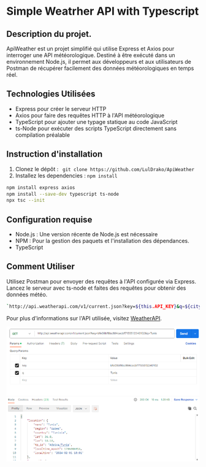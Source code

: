 # Simple Weatrher API with Typescript
## Description du projet.

ApiWeather est un projet simplifié qui utilise Express et Axios pour interroger une API météorologique. Destiné à être exécuté dans un environnement Node.js, il permet aux développeurs et aux utilisateurs de Postman de récupérer facilement des données météorologiques en temps réel.

## Technologies Utilisées
- Express pour créer le serveur HTTP
- Axios pour faire des requêtes HTTP à l'API météorologique
- TypeScript pour ajouter une typage statique au code JavaScript
- ts-Node pour exécuter des scripts TypeScript directement sans compilation préalable

## Instruction d'installation
1. Clonez le dépôt : ` git clone https://github.com/LulDrako/ApiWeather`
2. Installez les dependencies : `npm install`
```bash
npm install express axios
npm install --save-dev typescript ts-node
npx tsc --init
```

## Configuration requise
- Node.js : Une version récente de Node.js est nécessaire
- NPM : Pour la gestion des paquets et l'installation des dépendances.
- TypeScript

## Comment Utiliser
Utilisez Postman pour envoyer des requêtes à l'API configurée via Express. Lancez le serveur avec ts-node et faites des requêtes pour obtenir des données météo.

```bash
`http://api.weatherapi.com/v1/current.json?key=${this.API_KEY}&q=${city}&lang=fr`
```

Pour plus d'informations sur l'API utilisée, visitez [WeatherAPI](https://www.weatherapi.com/).

![capture d'écran Postman](screenshot.png)